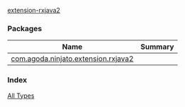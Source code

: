 [extension-rxjava2](./index.md)

### Packages

| Name | Summary |
|---|---|
| [com.agoda.ninjato.extension.rxjava2](com.agoda.ninjato.extension.rxjava2/index.md) |  |

### Index

[All Types](alltypes/index.md)